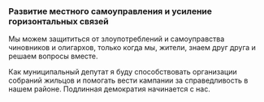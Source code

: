 ### Развитие местного самоуправления и усиление горизонтальных связей
Мы можем защититься от злоупотреблений и самоуправства чиновников и олигархов, только когда мы, жители, знаем друг друга и решаем вопросы вместе.

Как муниципальный депутат я буду способствовать организации собраний жильцов
и помогать вести кампании за справедливость в нашем районе. Подлинная демократия начинается с нас. 
